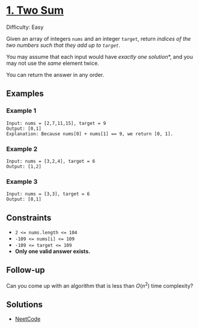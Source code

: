 # [1. Two Sum](https://leetcode.com/problems/two-sum)

Difficulty: Easy

Given an array of integers `nums` and an integer `target`, return *indices of the two numbers such that they add up to `target`*.

You may assume that each input would have **exactly* one solution**, and you may not use the *same* element twice.

You can return the answer in any order.

## Examples

### Example 1

```text
Input: nums = [2,7,11,15], target = 9
Output: [0,1]
Explanation: Because nums[0] + nums[1] == 9, we return [0, 1].
```

### Example 2

```text
Input: nums = [3,2,4], target = 6
Output: [1,2]
```

### Example 3

```text
Input: nums = [3,3], target = 6
Output: [0,1]
```

## Constraints

- `2 <= nums.length <= 104`
- `-109 <= nums[i] <= 109`
- `-109 <= target <= 109`
- **Only one valid answer exists.**

## Follow-up

Can you come up with an algorithm that is less than $O(n^2)$ time complexity?

## Solutions

- [NeetCode](https://youtu.be/KLlXCFG5TnA?si=GvdysnabJxdls8vt)
